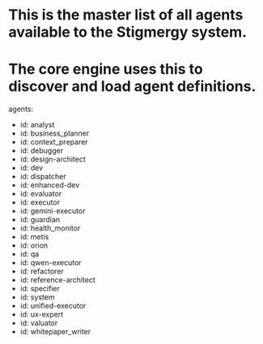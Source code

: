 # This is the master list of all agents available to the Stigmergy system.
# The core engine uses this to discover and load agent definitions.
agents:
  - id: analyst
  - id: business_planner
  - id: context_preparer
  - id: debugger
  - id: design-architect
  - id: dev
  - id: dispatcher
  - id: enhanced-dev
  - id: evaluator
  - id: executor
  - id: gemini-executor
  - id: guardian
  - id: health_monitor
  - id: metis
  - id: orion
  - id: qa
  - id: qwen-executor
  - id: refactorer
  - id: reference-architect
  - id: specifier
  - id: system
  - id: unified-executor
  - id: ux-expert
  - id: valuator
  - id: whitepaper_writer
